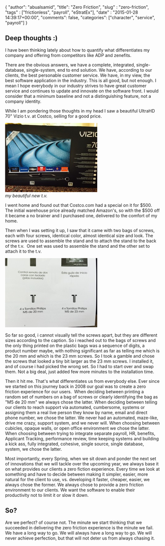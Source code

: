 {
  "author": "abualsamid",
  "title": "Zero Friction",
  "slug" : "zero-friction",
  "tags" : ["frictionless", "payroll", "eStratEx"],
  "date" : "2015-01-28 14:39:17+00:00",
  "comments": false,
  "categories": ["character", "service", "payroll"]
}

## Deep thoughts :)

I have been thinking lately about how to quantify what differentiates my company and offering from competitors like ADP and zenefits.

There are the obvious answers, we have a complete, integrated, single-database, single-system, end to end solution. We have, according to our clients, the best personable customer service. We have, in my view, the best software application in the industry. This is all good, but not enough. I mean I hope everybody in our industry strives to have great customer service and continues to update and innovate on the software front. I would consider that a minimum baseline and not a distinguishing feature, not a company identity.

<!--more-->

While I am pondering those thoughts in my head I saw a beautiful UltraHD 70" Vizio t.v. at Costco, selling for a good price.

![my gorgeous t.v.](/images/FullSizeRender-1-300x225.jpg "tv")  
*my beautiful new t.v.*



I went home and found out that Costco.com had a special on it for $500. The initial warehouse price already matched Amazon's, so with the $500 off it became a no brainer and I purchased one, delivered to the comfort of my home.

Then when I was setting it up, I saw that it came with two bags of screws, each with four screws, identical color, almost identical size and look. The screws are used to assemble the stand and to attach the stand to the back of the t.v.  One set was used to assemble the stand and the other set to attach it to the t.v.

![screws](/images/FullSizeRender-300x225.jpg "tv screws")


So far so good, i cannot visually tell the screws apart, but they are different sizes according to the caption. So i reached out to the bags of screws and the only thing printed on the plastic bags was a sequence of digits, a product number maybe, with nothing significant as far as telling me which is the 20 mm and which is the 23 mm screws. So I took a gamble and chose the screws that looked a tiny bit larger as the 23 mm screws. I installed it, and of course i had picked the wrong set. So I had to start over and swap them. Not a big deal, just added few more minutes to the installation time.

Then it hit me. That's what differentiates us from everybody else. Ever since we started on this journey back in 2008 our goal was to create a zero friction experience for our users.  When deciding between printing a random set of numbers on a bag of screws or clearly identifying the bag as "M5 de 20 mm" we always chose the latter. When deciding between telling our clients to reach support via automated, cumbersome, systems or assigning them a real live person they know by name, email and direct phone number, we chose the latter. We never had an automated, maze-like, drive me crazy, support system, and we never will. When choosing between cubicles, opaque walls, or open office environment we chose the latter. When choosing between trying to integrate separate payroll, HR, benefits, Applicant Tracking, performance review, time keeping systems and building a kick ass, fully integrated, cohesive, single source, single database, system, we chose the latter.

Most importantly, every Spring, when we sit down and ponder the next set of innovations that we will tackle over the upcoming year, we always base it on what provides our clients a zero fiction experience. Every time we look at something and have to decide between making it simpler, easier, more natural for the client to use, vs. developing it faster, cheaper, easier, we always chose the former. We always chose to provide a zero friction environment to our clients. We want the software to enable their productivity not to limit it or slow it down.

## So?

Are we perfect? of course not. The minute we start thinking that we succeeded in delivering the zero friction experience is the minute we fail. We have a long way to go. We will always have a long way to go. We will never achieve perfection, but that will not deter us from always chasing it.
